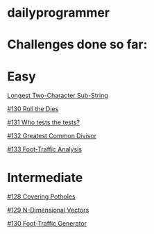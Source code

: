 dailyprogrammer
===============

Challenges done so far:
=======================

Easy
====
[Longest Two-Character Sub-String](http://www.reddit.com/r/dailyprogrammer/comments/1g0tw1/easy_longest_twocharacter_substring/)

[#130 Roll the Dies](http://www.reddit.com/r/dailyprogrammer/comments/1givnn/061713_challenge_130_easy_roll_the_dies/)

[#131 Who tests the tests?](http://www.reddit.com/r/dailyprogrammer/comments/1heozl/070113_challenge_131_easy_who_tests_the_tests/)

[#132 Greatest Common Divisor](http://www.reddit.com/r/dailyprogrammer/comments/1hvh6u/070813_challenge_132_easy_greatest_common_divisor/)

[#133 Foot-Traffic Analysis](http://www.reddit.com/r/dailyprogrammer/comments/1iambu/071513_challenge_133_easy_foottraffic_analysis/)


Intermediate
============
[#128 Covering Potholes](http://www.reddit.com/r/dailyprogrammer/comments/1g7gyi/061213_challenge_128_intermediate_covering/)

[#129 N-Dimensional Vectors](http://www.reddit.com/r/dailyprogrammer/comments/1hzq9y/071013_challenge_129_intermediate_ndimensional/)

[#130 Foot-Traffic Generator](http://www.reddit.com/r/dailyprogrammer/comments/1ihm0q/071713_challenge_130_intermediate_foottraffic/)
